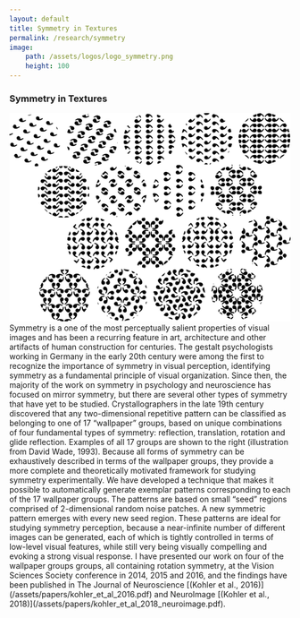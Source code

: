 ```yaml
---
layout: default
title: Symmetry in Textures
permalink: /research/symmetry
image: 
	path: /assets/logos/logo_symmetry.png
 	height: 100
---
```

### Symmetry in Textures
<img class="big-image" src="/assets/research/symmetry_allgroups.png" alt="Schematic of the 17 wallpaper groups">
Symmetry is a one of the most perceptually salient properties of visual images and has been a recurring feature in art, architecture and other artifacts of human construction for centuries. The gestalt psychologists working in Germany in the early 20th century were among the first to recognize the importance of symmetry in visual perception, identifying symmetry as a fundamental principle of visual organization. Since then, the majority of the work on symmetry in psychology and neuroscience has focused on mirror symmetry, but there are several other types of symmetry that have yet to be studied. Crystallographers in the late 19th century discovered that any two-dimensional repetitive pattern can be classified as belonging to one of 17 “wallpaper” groups, based on unique combinations of four fundamental types of symmetry: reflection, translation, rotation and glide reflection. Examples of all 17 groups are shown to the right (illustration from David Wade, 1993). Because all forms of symmetry can be exhaustively described in terms of the wallpaper groups, they provide a more complete and theoretically motivated framework for studying symmetry experimentally. We have developed a technique that makes it possible to automatically generate exemplar patterns corresponding to each of the 17 wallpaper groups. The patterns are based on small “seed” regions comprised of 2-dimensional random noise patches. A new symmetric pattern emerges with every new seed region. These patterns are ideal for studying symmetry perception, because a near-infinite number of different images can be generated, each of which is tightly controlled in terms of low-level visual features, while still very being visually compelling and evoking a strong visual response. I have presented our work on four of the wallpaper groups groups, all containing rotation symmetry, at the Vision Sciences Society conference in 2014, 2015 and 2016, and the findings have been published in The Journal of Neuroscience [(Kohler et al., 2016)](/assets/papers/kohler_et_al_2016.pdf) and NeuroImage [(Kohler et al., 2018)](/assets/papers/kohler_et_al_2018_neuroimage.pdf).